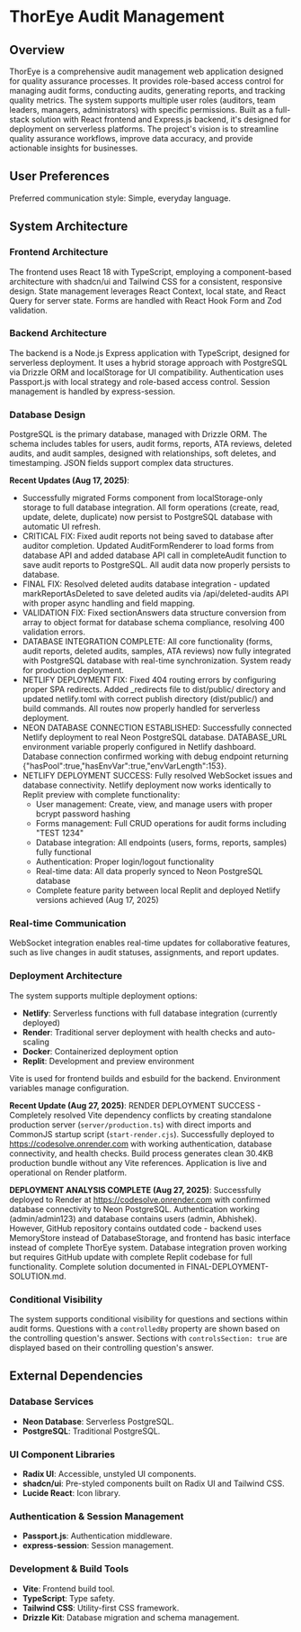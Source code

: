 # ThorEye Audit Management

## Overview
ThorEye is a comprehensive audit management web application designed for quality assurance processes. It provides role-based access control for managing audit forms, conducting audits, generating reports, and tracking quality metrics. The system supports multiple user roles (auditors, team leaders, managers, administrators) with specific permissions. Built as a full-stack solution with React frontend and Express.js backend, it's designed for deployment on serverless platforms. The project's vision is to streamline quality assurance workflows, improve data accuracy, and provide actionable insights for businesses.

## User Preferences
Preferred communication style: Simple, everyday language.

## System Architecture

### Frontend Architecture
The frontend uses React 18 with TypeScript, employing a component-based architecture with shadcn/ui and Tailwind CSS for a consistent, responsive design. State management leverages React Context, local state, and React Query for server state. Forms are handled with React Hook Form and Zod validation.

### Backend Architecture
The backend is a Node.js Express application with TypeScript, designed for serverless deployment. It uses a hybrid storage approach with PostgreSQL via Drizzle ORM and localStorage for UI compatibility. Authentication uses Passport.js with local strategy and role-based access control. Session management is handled by express-session.

### Database Design
PostgreSQL is the primary database, managed with Drizzle ORM. The schema includes tables for users, audit forms, reports, ATA reviews, deleted audits, and audit samples, designed with relationships, soft deletes, and timestamping. JSON fields support complex data structures.

**Recent Updates (Aug 17, 2025)**: 
- Successfully migrated Forms component from localStorage-only storage to full database integration. All form operations (create, read, update, delete, duplicate) now persist to PostgreSQL database with automatic UI refresh.
- CRITICAL FIX: Fixed audit reports not being saved to database after auditor completion. Updated AuditFormRenderer to load forms from database API and added database API call in completeAudit function to save audit reports to PostgreSQL. All audit data now properly persists to database.
- FINAL FIX: Resolved deleted audits database integration - updated markReportAsDeleted to save deleted audits via /api/deleted-audits API with proper async handling and field mapping.
- VALIDATION FIX: Fixed sectionAnswers data structure conversion from array to object format for database schema compliance, resolving 400 validation errors.
- DATABASE INTEGRATION COMPLETE: All core functionality (forms, audit reports, deleted audits, samples, ATA reviews) now fully integrated with PostgreSQL database with real-time synchronization. System ready for production deployment.
- NETLIFY DEPLOYMENT FIX: Fixed 404 routing errors by configuring proper SPA redirects. Added _redirects file to dist/public/ directory and updated netlify.toml with correct publish directory (dist/public/) and build commands. All routes now properly handled for serverless deployment.
- NEON DATABASE CONNECTION ESTABLISHED: Successfully connected Netlify deployment to real Neon PostgreSQL database. DATABASE_URL environment variable properly configured in Netlify dashboard. Database connection confirmed working with debug endpoint returning {"hasPool":true,"hasEnvVar":true,"envVarLength":153}.
- NETLIFY DEPLOYMENT SUCCESS: Fully resolved WebSocket issues and database connectivity. Netlify deployment now works identically to Replit preview with complete functionality:
  * User management: Create, view, and manage users with proper bcrypt password hashing
  * Forms management: Full CRUD operations for audit forms including "TEST 1234" 
  * Database integration: All endpoints (users, forms, reports, samples) fully functional
  * Authentication: Proper login/logout functionality
  * Real-time data: All data properly synced to Neon PostgreSQL database
  * Complete feature parity between local Replit and deployed Netlify versions achieved (Aug 17, 2025)

### Real-time Communication
WebSocket integration enables real-time updates for collaborative features, such as live changes in audit statuses, assignments, and report updates.

### Deployment Architecture
The system supports multiple deployment options:
- **Netlify**: Serverless functions with full database integration (currently deployed)
- **Render**: Traditional server deployment with health checks and auto-scaling
- **Docker**: Containerized deployment option
- **Replit**: Development and preview environment

Vite is used for frontend builds and esbuild for the backend. Environment variables manage configuration.

**Recent Update (Aug 27, 2025)**: RENDER DEPLOYMENT SUCCESS - Completely resolved Vite dependency conflicts by creating standalone production server (`server/production.ts`) with direct imports and CommonJS startup script (`start-render.cjs`). Successfully deployed to https://codesolve.onrender.com with working authentication, database connectivity, and health checks. Build process generates clean 30.4KB production bundle without any Vite references. Application is live and operational on Render platform.

**DEPLOYMENT ANALYSIS COMPLETE (Aug 27, 2025)**: Successfully deployed to Render at https://codesolve.onrender.com with confirmed database connectivity to Neon PostgreSQL. Authentication working (admin/admin123) and database contains users (admin, Abhishek). However, GitHub repository contains outdated code - backend uses MemoryStore instead of DatabaseStorage, and frontend has basic interface instead of complete ThorEye system. Database integration proven working but requires GitHub update with complete Replit codebase for full functionality. Complete solution documented in FINAL-DEPLOYMENT-SOLUTION.md.

### Conditional Visibility
The system supports conditional visibility for questions and sections within audit forms. Questions with a `controlledBy` property are shown based on the controlling question's answer. Sections with `controlsSection: true` are displayed based on their controlling question's answer.

## External Dependencies

### Database Services
- **Neon Database**: Serverless PostgreSQL.
- **PostgreSQL**: Traditional PostgreSQL.

### UI Component Libraries
- **Radix UI**: Accessible, unstyled UI components.
- **shadcn/ui**: Pre-styled components built on Radix UI and Tailwind CSS.
- **Lucide React**: Icon library.

### Authentication & Session Management
- **Passport.js**: Authentication middleware.
- **express-session**: Session management.

### Development & Build Tools
- **Vite**: Frontend build tool.
- **TypeScript**: Type safety.
- **Tailwind CSS**: Utility-first CSS framework.
- **Drizzle Kit**: Database migration and schema management.